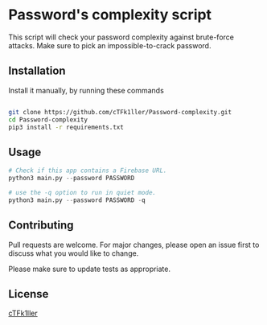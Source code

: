 # Password's complexity script

This script will check your password complexity against brute-force attacks. Make sure to pick an impossible-to-crack password.

## Installation
Install it manually, by running these commands 

```bash

git clone https://github.com/cTFk1ller/Password-complexity.git
cd Password-complexity
pip3 install -r requirements.txt


```

## Usage

```python
# Check if this app contains a Firebase URL.
python3 main.py --password PASSWORD 

# use the -q option to run in quiet mode.
python3 main.py --password PASSWORD -q

```

## Contributing

Pull requests are welcome. For major changes, please open an issue first
to discuss what you would like to change.

Please make sure to update tests as appropriate.

## License

[cTFk1ller](https://github.com/cTFk1ller)
